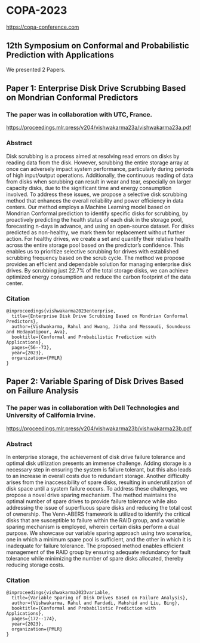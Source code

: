 # COPA-2023
https://copa-conference.com

## 12th Symposium on Conformal and Probabilistic Prediction with Applications

We presented 2 Papers.

## Paper 1: Enterprise Disk Drive Scrubbing Based on Mondrian Conformal Predictors
### The paper was in collaboration with UTC, France. 
https://proceedings.mlr.press/v204/vishwakarma23a/vishwakarma23a.pdf
### Abstract 
Disk scrubbing is a process aimed at resolving read errors on disks by reading data from the disk. However, scrubbing the entire storage array at once can adversely impact system performance, particularly during periods of high input/output operations. Additionally, the continuous reading of data from disks when scrubbing can result in wear and tear, especially on larger capacity disks, due to the significant time and energy consumption involved. To address these issues, we propose a selective disk scrubbing method that enhances the overall reliability and power efficiency in data centers. Our method employs a Machine Learning model based on Mondrian Conformal prediction to identify specific disks for scrubbing, by proactively predicting the health status of each disk in the storage pool, forecasting n-days in advance, and using an open-source dataset. For disks predicted as non-healthy, we mark them for replacement without further action. For healthy drives, we create a set and quantify their relative health across the entire storage pool based on the predictor’s confidence. This enables us to prioritize selective scrubbing for drives with established scrubbing frequency based on the scrub cycle. The method we propose provides an efficient and dependable solution for managing enterprise disk drives. By scrubbing just 22.7% of the total storage disks, we can achieve optimized energy consumption and reduce the carbon footprint of the data center.
### Citation
```
@inproceedings{vishwakarma2023enterprise,
  title={Enterprise Disk Drive Scrubbing Based on Mondrian Conformal Predictors},
  author={Vishwakarma, Rahul and Hwang, Jinha and Messoudi, Soundouss and Hedayatipour, Ava},
  booktitle={Conformal and Probabilistic Prediction with Applications},
  pages={56--73},
  year={2023},
  organization={PMLR}
}
```


## Paper 2: Variable Sparing of Disk Drives Based on Failure Analysis
### The paper was in collaboration with Dell Technologies and University of California Irvine. 
https://proceedings.mlr.press/v204/vishwakarma23b/vishwakarma23b.pdf
### Abstract 
In enterprise storage, the achievement of disk drive failure tolerance and optimal disk utilization presents an immense challenge. Adding storage is a necessary step in ensuring the system is failure tolerant, but this also leads to an increase in overall costs due to redundant storage. Another difficulty arises from the inaccessibility of spare disks, resulting in underutilization of disk space until a system failure occurs. To address these challenges, we propose a novel drive sparing mechanism. The method maintains the optimal number of spare drives to provide failure tolerance while also addressing the issue of superfluous spare disks and reducing the total cost of ownership. The Venn-ABERS framework is utilized to identify the critical disks that are susceptible to failure within the RAID group, and a variable sparing mechanism is employed, wherein certain disks perform a dual purpose. We showcase our variable sparing approach using two scenarios, one in which a minimum spare pool is sufficient, and the other in which it is inadequate for failure tolerance. The proposed method enables efficient management of the RAID group by ensuring adequate redundancy for fault tolerance while minimizing the number of spare disks allocated, thereby reducing storage costs.
### Citation
```
@inproceedings{vishwakarma2023variable,
  title={Variable Sparing of Disk Drives Based on Failure Analysis},
  author={Vishwakarma, Rahul and Fardadi, Mahshid and Liu, Bing},
  booktitle={Conformal and Probabilistic Prediction with Applications},
  pages={172--174},
  year={2023},
  organization={PMLR}
}
```





